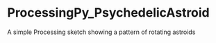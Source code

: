 # ProcessingPy_PsychedelicAstroid
A simple Processing sketch showing a pattern of rotating astroids
